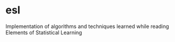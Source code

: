 # esl
Implementation of algorithms and techniques learned while reading Elements of Statistical Learning
